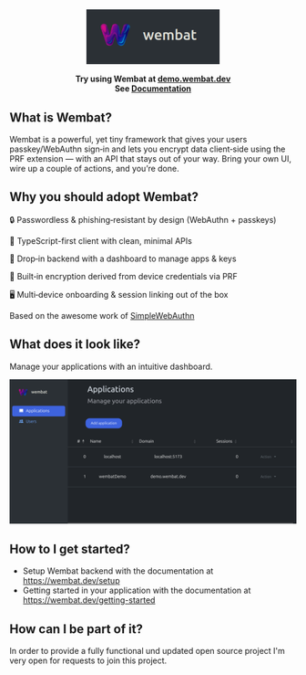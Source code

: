<div align="center">
    <br/>
    <br/>
    <p align="center">
        <img width="234" src="https://raw.githubusercontent.com/lmarschall/wembat/main/media/wembat_textlogo.png"/>
    </p>
</div>


<p align="center">
    <strong>
        Try using Wembat at <a href="https://demo.wembat.dev">demo.wembat.dev</a>
        <br/>
        See <a href="https://wembat.dev/introduction.html">Documentation</a>
        <br/>
    </strong>
</p>

## What is Wembat?

Wembat is a powerful, yet tiny framework that gives your users passkey/WebAuthn sign‑in and lets you encrypt data client‑side using the PRF extension — with an API that stays out of your way. Bring your own UI, wire up a couple of actions, and you’re done.

## Why you should adopt Wembat?

🔒 Passwordless & phishing‑resistant by design (WebAuthn + passkeys)

🧪 TypeScript-first client with clean, minimal APIs

🧩 Drop‑in backend with a dashboard to manage apps & keys

🔐 Built‑in encryption derived from device credentials via PRF

🖥️ Multi‑device onboarding & session linking out of the box

Based on the awesome work of [SimpleWebAuthn](https://github.com/MasterKale/SimpleWebAuthn)

## What does it look like?

Manage your applications with an intuitive dashboard.

![alt text](docs/dashboard.png)

## How to I get started?

- Setup Wembat backend with the documentation at https://wembat.dev/setup
- Getting started in your application with the documentation at https://wembat.dev/getting-started

## How can I be part of it?

In order to provide a fully functional und updated open source project I'm very open for requests to join this project.
